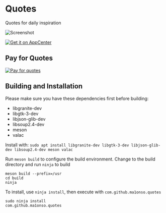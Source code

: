 # Quotes
Quotes for daily inspiration

![Screenshot](https://raw.githubusercontent.com/alons45/Quotes/master/data/Screenshot.png)

[![Get it on AppCenter](https://appcenter.elementary.io/badge.svg)](https://appcenter.elementary.io/com.github.ma1onso.quotes)

## Pay for Quotes

[![Pay for quotes](https://cdn4.iconfinder.com/data/icons/simple-peyment-methods/512/paypal-64.png)](https://paypal.me/alonsoenrique)

## Building and Installation

Please make sure you have these dependencies first before building:

* libgranite-dev
* libgtk-3-dev
* libjson-glib-dev
* libsoup2.4-dev
* meson
* valac

Install with: `sudo apt install libgranite-dev libgtk-3-dev libjson-glib-dev libsoup2.4-dev meson valac`

Run `meson build` to configure the build environment. Change to the build directory and run `ninja` to build

    meson build --prefix=/usr
    cd build
    ninja

To install, use `ninja install`, then execute with `com.github.ma1onso.quotes`

    sudo ninja install
    com.github.ma1onso.quotes
    
